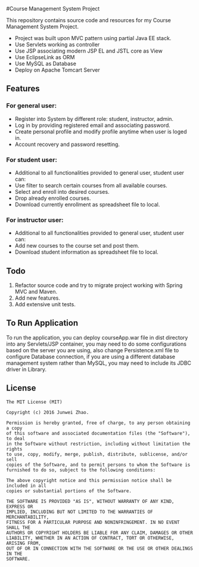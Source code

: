 #Course Management System Project

This repository contains source code and resources for my Course Management System Project.

* Project was built upon MVC pattern using partial Java EE stack.
* Use Servlets working as controller
* Use JSP associating modern JSP EL and JSTL core as View
* Use EclipseLink as ORM
* Use MySQL as Database 
* Deploy on Apache Tomcart Server

## Features  

### For general user:

* Register into System by different role: student, instructor, admin.
* Log in by providing registered email and associating password.
* Create personal profile and modify profile anytime when user is loged in.
* Account recovery and password resetting.
  
### For student user:

* Additional to all functionalities provided to general user, student user can:
* Use filter to search certain courses from all available courses.
* Select and enroll into desired courses.
* Drop already enrolled courses.
* Download currently enrollment as spreadsheet file to local.

### For instructor user:

* Additional to all functionalities provided to general user, student user can:
* Add new courses to the course set and post them.
* Download student information as spreadsheet file to local.

## Todo
  
1. Refactor source code and try to migrate project working with Spring MVC and Maven.
2. Add new features.  
3. Add extensive unit tests.

## To Run Application
To run the application, you can deploy courseApp.war file in dist directory into any Servlets/JSP container, you may need to do some configurations based on the server you are using, also change Persistence.xml file to configure Database connection, if you are using a different database management system rather than MySQL, you may need to include its JDBC driver in Library.

## License  

    The MIT License (MIT)
      
    Copyright (c) 2016 Junwei Zhao.
      
    Permission is hereby granted, free of charge, to any person obtaining a copy
    of this software and associated documentation files (the "Software"), to deal
    in the Software without restriction, including without limitation the rights
    to use, copy, modify, merge, publish, distribute, sublicense, and/or sell
    copies of the Software, and to permit persons to whom the Software is
    furnished to do so, subject to the following conditions:
      
    The above copyright notice and this permission notice shall be included in all
    copies or substantial portions of the Software.
      
    THE SOFTWARE IS PROVIDED "AS IS", WITHOUT WARRANTY OF ANY KIND, EXPRESS OR
    IMPLIED, INCLUDING BUT NOT LIMITED TO THE WARRANTIES OF MERCHANTABILITY,
    FITNESS FOR A PARTICULAR PURPOSE AND NONINFRINGEMENT. IN NO EVENT SHALL THE
    AUTHORS OR COPYRIGHT HOLDERS BE LIABLE FOR ANY CLAIM, DAMAGES OR OTHER
    LIABILITY, WHETHER IN AN ACTION OF CONTRACT, TORT OR OTHERWISE, ARISING FROM,
    OUT OF OR IN CONNECTION WITH THE SOFTWARE OR THE USE OR OTHER DEALINGS IN THE
    SOFTWARE.

